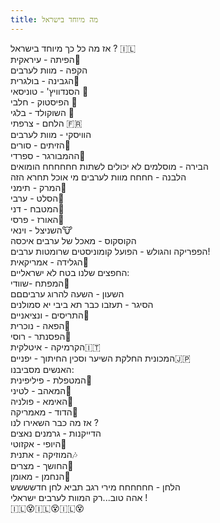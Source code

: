 ```yaml
---
title: מה מיוחד בישראל
---
```

אז מה כל כך מיוחד בישראל ? 🇮🇱  
הפיתה - עיראקית🍪  
הקפה - מוות לערבים  
הגבינה - בולגרית🍡  
הסנדוויץ' - טוניסאי 🍞  
הפיסטוק - חלבי 🌰  
השוקולד - בלגי 🍫  
הלחם - צרפתי 🇫🇷  
הוויסקי - מוות לערבים  
הזיתים - סורים🍈  
ההמבורגר - ספרדי🍔  
הבירה - מוסלמים לא יכולים לשתות חחחחחח הומואים  
הלבנה - חחחח מוות לערבים מי אוכל תחרא הזה  
המרק - תימני🍲  
הסלט - ערבי🍛  
המטבח - דני🍴  
האורז - פרסי🍚  
השניצל - וינאי🐮  
הקוסקוס - מאכל של ערבים איכסה  
הפפריקה והגולש - הפועל קומוניסטים שרומטות ערבים!  
הגלידה - אמריקאית🍦  
החפצים שלנו בטח לא ישראליים:  
המפתח -שוודי🔧  
השעון - השעה להרוג ערביםםם  
הסיגר - תעזבו כבר תא ביבי יא סמולנים  
התריסים - ונציאניים🏡  
הפאה - נוכרית🙇  
הפסנתר - רוסי🎹  
הקרמיקה - איטלקית🇮🇹  
המכונית החלקת השיער וסכין החיתוך - יפניים🇯🇵  
האנשים מסביבנו:  
המטפלת - פיליפינית👴  
המאהב - לטיני👨  
האימא - פולניה👵  
הדוד - מאמריקה🗽  
אז מה כבר השאירו לנו ?  
הדייקנות - גרמנים נאצים  
היופי - אקזוטי👩  
המוזיקה - אתנית🎶  
החושך - מצרים🌌  
הנחמן - מאומן💂  
הלחן - חחחחחח מירי רגב תביא לחן חדשששש  
אהה טוב...רק המוות לערבים ישראלי !  
🇮🇱😵🇮🇱😵🇮🇱😵  
